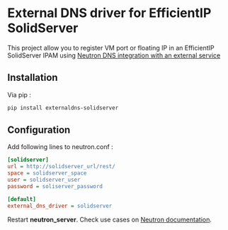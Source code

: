 # External DNS driver for EfficientIP SolidServer

This project allow you to register VM port or floating IP in an EfficientIP SolidServer IPAM using [Neutron DNS integration with an external service](https://docs.openstack.org/neutron/rocky/admin/config-dns-int-ext-serv.html)

## Installation

Via pip :

```bash
pip install externaldns-solidserver
```

## Configuration

Add following lines to neutron.conf :

```ini
[solidserver]
url = http://solidserver_url/rest/
space = solidserver_space
user = solidserver_user
password = soliserver_password

[default]
external_dns_driver = solidserver
```

Restart **neutron_server**. Check use cases on [Neutron documentation](https://docs.openstack.org/neutron/rocky/admin/config-dns-int-ext-serv.html).




